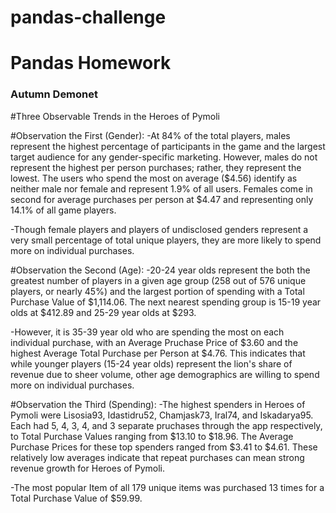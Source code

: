 # pandas-challenge
# Pandas Homework
### Autumn Demonet

#Three Observable Trends in the Heroes of Pymoli

#Observation the First (Gender):
-At 84% of the total players, males represent the highest percentage of participants in the game and the largest target audience for any gender-specific marketing. However, males do not represent the highest per person purchases; rather, they represent the lowest. The users who spend the most on average ($4.56) identify as neither male nor female and represent 1.9% of all users. Females come in second for average purchases per person at $4.47 and representing only 14.1% of all game players.

-Though female players and players of undisclosed genders represent a very small percentage of total unique players, they are more likely to spend more on individual purchases.

#Observation the Second (Age):
-20-24 year olds represent the both the greatest number of players in a given age group (258 out of 576 unique players, or nearly 45%) and the largest portion of spending with a Total Purchase Value of $1,114.06. The next nearest spending group is 15-19 year olds at $412.89 and 25-29 year olds at $293.

-However, it is 35-39 year old who are spending the most on each individual purchase, with an Average Pruchase Price of $3.60 and the highest Average Total Purchase per Person at $4.76. This indicates that while younger players (15-24 year olds) represent the lion's share of revenue due to sheer volume, other age demographics are willing to spend more on individual purchases.

#Observation the Third (Spending):
-The highest spenders in Heroes of Pymoli were Lisosia93, Idastidru52, Chamjask73, Iral74, and Iskadarya95. Each had 5, 4, 3, 4, and 3 separate pruchases through the app respectively, to Total Purchase Values ranging from $13.10 to $18.96. The Average Purchase Prices for these top spenders ranged from $3.41 to $4.61. These relatively low averages indicate that repeat purchases can mean strong revenue growth for Heroes of Pymoli.

-The most popular Item of all 179 unique items was purchased 13 times for a Total Purchase Value of $59.99.